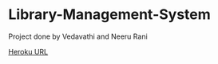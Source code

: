 # Library-Management-System
Project done by Vedavathi and Neeru Rani

[Heroku URL](https://library-management-app1.herokuapp.com/)